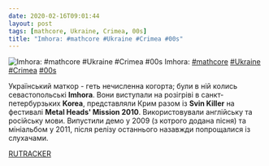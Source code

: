 ```yaml
---
date: 2020-02-16T09:01:44
layout: post
tags: [mathcore, Ukraine, Crimea, 00s]
title: "Imhora: #mathcore #Ukraine #Crimea #00s"
---
```

![Imhora: #mathcore #Ukraine #Crimea #00s](https://res.cloudinary.com/vast-space-unexplored/image/upload/q_auto,dpr_auto,w_auto/photos/photo_891_16-02-2020_09-01-44.jpg)
Imhora: [#mathcore](/tags/#mathcore) [#Ukraine](/tags/#Ukraine) [#Crimea](/tags/#Crimea) [#00s](/tags/#00s)

Український маткор - геть нечисленна когорта; були в ній колись севастопольські **Imhora**. Вони виступали на розігріві в санкт-петербурзьких **Korea**, представляли Крим разом із **Svin Killer** на фестивалі __Metal Heads&#39; Mission 2010__. Використовували англійську та російську мови. Випустили демо у 2009 (з котрого додана пісня) та мініальбом у 2011, після релізу останнього назавжди попрощалися із слухачами.

[RUTRACKER](https://rutracker.org/forum/viewtopic.php?t=3153558)